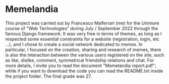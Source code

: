 # Memelandia
This project was carried out by Francesco Malferrari (me) for the Unimore course of "Web Technologies" during July / September 2022 through the famous Django framework.
It was very free in terms of themes, as long as I respected some essential constraints for a website (registration, login, etc ...), and I chose to create a social network dedicated to memes.
In particular, I focused on the creation, sharing and research of memes, there is also the interaction between the various users registered on the site, such as like, dislike, comment, symmetrical friendship relations and chat.
For more details, I invite you to read the document "Memelandia report.pdf"; while if you want to download the code you can read the README.txt inside the project folder.
The final grade was 27.
